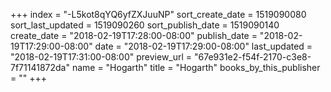+++
index = "-L5kot8qYQ6yfZXJuuNP"
sort_create_date = 1519090080
sort_last_updated = 1519090260
sort_publish_date = 1519090140
create_date = "2018-02-19T17:28:00-08:00"
publish_date = "2018-02-19T17:29:00-08:00"
date = "2018-02-19T17:29:00-08:00"
last_updated = "2018-02-19T17:31:00-08:00"
preview_url = "67e931e2-f54f-2170-c3e8-7f71141872da"
name = "Hogarth"
title = "Hogarth"
books_by_this_publisher = ""
+++
